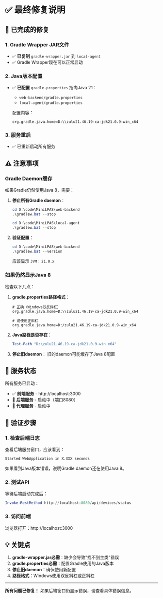 # ✅ 最终修复说明

## 🔧 已完成的修复

### 1. Gradle Wrapper JAR文件
- ✅ **已复制** `gradle-wrapper.jar` 到 `local-agent`
- ✅ Gradle Wrapper现在可以正常启动

### 2. Java版本配置
- ✅ **已配置** `gradle.properties` 指向Java 21：
  - `web-backend/gradle.properties`
  - `local-agent/gradle.properties`
  
  配置内容：
  ```properties
  org.gradle.java.home=D:\\zulu21.46.19-ca-jdk21.0.9-win_x64
  ```

### 3. 服务重启
- ✅ 已重新启动所有服务

## ⚠️ 注意事项

### Gradle Daemon缓存
如果Gradle仍然使用Java 8，需要：

1. **停止所有Gradle daemon**：
   ```powershell
   cd D:\code\MiniLPAS\web-backend
   .\gradlew.bat --stop
   
   cd D:\code\MiniLPAS\local-agent
   .\gradlew.bat --stop
   ```

2. **验证配置**：
   ```powershell
   cd D:\code\MiniLPAS\web-backend
   .\gradlew.bat --version
   ```
   应该显示 `JVM: 21.0.x`

### 如果仍然显示Java 8

检查以下几点：

1. **gradle.properties路径格式**：
   ```properties
   # 正确（Windows双反斜杠）
   org.gradle.java.home=D:\\zulu21.46.19-ca-jdk21.0.9-win_x64
   
   # 或使用正斜杠
   org.gradle.java.home=D:/zulu21.46.19-ca-jdk21.0.9-win_x64
   ```

2. **Java路径是否存在**：
   ```powershell
   Test-Path "D:\zulu21.46.19-ca-jdk21.0.9-win_x64"
   ```

3. **停止旧daemon**：
   旧的daemon可能缓存了Java 8配置

## 🚀 服务状态

所有服务已启动：
- ✅ **前端服务** - http://localhost:3000
- 🔄 **后端服务** - 启动中（端口8080）
- 🔄 **代理服务** - 启动中

## 📝 验证步骤

### 1. 检查后端日志
查看后端服务窗口，应该看到：
```
Started WebApplication in X.XXX seconds
```

如果看到Java版本错误，说明Gradle daemon还在使用Java 8。

### 2. 测试API
等待后端启动完成后：
```powershell
Invoke-RestMethod http://localhost:8080/api/devices/status
```

### 3. 访问前端
浏览器打开：http://localhost:3000

## 💡 关键点

1. **gradle-wrapper.jar必需**：缺少会导致"找不到主类"错误
2. **gradle.properties必需**：配置Gradle使用的Java版本
3. **停止旧daemon**：确保使用新配置
4. **路径格式**：Windows使用双反斜杠或正斜杠

---

**所有问题已修复！** 如果后端窗口仍显示错误，请查看具体错误信息。


